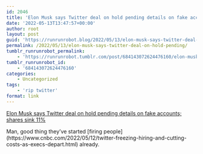 ```yaml
---
id: 2046
title: 'Elon Musk says Twitter deal on hold pending details on fake accounts; shares sink 11%'
date: '2022-05-13T13:47:57+00:00'
author: root
layout: post
guid: 'https://runrunrobot.blog/2022/05/13/elon-musk-says-twitter-deal-on-hold-pending/'
permalink: /2022/05/13/elon-musk-says-twitter-deal-on-hold-pending/
tumblr_runrunrobot_permalink:
    - 'https://runrunrobot.tumblr.com/post/684143072624476160/elon-musk-says-twitter-deal-on-hold-pending'
tumblr_runrunrobot_id:
    - '684143072624476160'
categories:
    - Uncategorized
tags:
    - 'rip twitter'
format: link
---
```


[Elon Musk says Twitter deal on hold pending details on fake accounts; shares sink 11%](https://www.cnbc.com/2022/05/13/elon-musk-says-twitter-deal-on-hold-pending-details-on-fake-accounts.html)

<div class="link_description">Man, good thing they’ve started [firing people](https://www.cnbc.com/2022/05/12/twitter-freezing-hiring-and-cutting-costs-as-execs-depart.html) already.

</div>